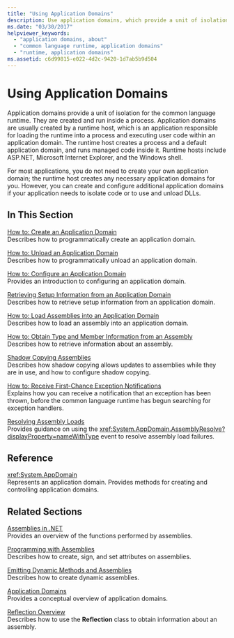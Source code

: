 ```yaml
---
title: "Using Application Domains"
description: Use application domains, which provide a unit of isolation for the common language runtime (CLR). Application domains are created and run inside a process.
ms.date: "03/30/2017"
helpviewer_keywords: 
  - "application domains, about"
  - "common language runtime, application domains"
  - "runtime, application domains"
ms.assetid: c6d99815-e022-4d2c-9420-1d7ab5b9d504
---
```

# Using Application Domains

Application domains provide a unit of isolation for the common language runtime. They are created and run inside a process. Application domains are usually created by a runtime host, which is an application responsible for loading the runtime into a process and executing user code within an application domain. The runtime host creates a process and a default application domain, and runs managed code inside it. Runtime hosts include ASP.NET, Microsoft Internet Explorer, and the Windows shell.  
  
For most applications, you do not need to create your own application domain; the runtime host creates any necessary application domains for you. However, you can create and configure additional application domains if your application needs to isolate code or to use and unload DLLs.  
  
## In This Section  

[How to: Create an Application Domain](how-to-create-an-application-domain.md)  
Describes how to programmatically create an application domain.  
  
[How to: Unload an Application Domain](how-to-unload-an-application-domain.md)  
Describes how to programmatically unload an application domain.  
  
[How to: Configure an Application Domain](how-to-configure-an-application-domain.md)  
Provides an introduction to configuring an application domain.  
  
[Retrieving Setup Information from an Application Domain](retrieve-setup-information.md)  
Describes how to retrieve setup information from an application domain.  
  
[How to: Load Assemblies into an Application Domain](how-to-load-assemblies-into-an-application-domain.md)  
Describes how to load an assembly into an application domain.  
  
[How to: Obtain Type and Member Information from an Assembly](../reflection-and-codedom/get-type-member-information.md)  
Describes how to retrieve information about an assembly.  
  
[Shadow Copying Assemblies](shadow-copy-assemblies.md)  
Describes how shadow copying allows updates to assemblies while they are in use, and how to configure shadow copying.  
  
[How to: Receive First-Chance Exception Notifications](how-to-receive-first-chance-exception-notifications.md)  
Explains how you can receive a notification that an exception has been thrown, before the common language runtime has begun searching for exception handlers.  
  
[Resolving Assembly Loads](../../standard/assembly/resolve-loads.md)  
Provides guidance on using the <xref:System.AppDomain.AssemblyResolve?displayProperty=nameWithType> event to resolve assembly load failures.  
  
## Reference  

<xref:System.AppDomain>  
Represents an application domain. Provides methods for creating and controlling application domains.  
  
## Related Sections  
[Assemblies in .NET](../../standard/assembly/index.md)  
Provides an overview of the functions performed by assemblies.  
  
[Programming with Assemblies](../../standard/assembly/index.md)  
Describes how to create, sign, and set attributes on assemblies.  
  
[Emitting Dynamic Methods and Assemblies](../reflection-and-codedom/emitting-dynamic-methods-and-assemblies.md)  
Describes how to create dynamic assemblies.  
  
[Application Domains](application-domains.md)  
Provides a conceptual overview of application domains.  
  
[Reflection Overview](../reflection-and-codedom/reflection.md)  
Describes how to use the **Reflection** class to obtain information about an assembly.
